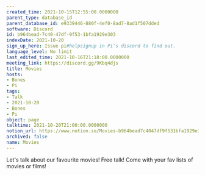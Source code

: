 ```yaml
---
created_time: 2021-10-15T12:55:00.0000000
parent_type: database_id
parent_database_id: e9339446-880f-4ef0-8ad7-8ad1f507dded
software: Discord
id: b964bead-7c40-47df-9f53-1bfa1929e303
indexDate: 2021-10-20
sign_up_here: Issue pi#helpsignup in Pi's discord to find out.
language_level: No limit
last_edited_time: 2021-10-16T21:18:00.0000000
meeting_link: https://discord.gg/9Kbq4djs
title: Movies
hosts:
- Bones
- Pi
tags:
- Talk
- 2021-10-20
- Bones
- Pi
object: page
talktime: 2021-10-20T21:00:00.0000000
notion_url: https://www.notion.so/Movies-b964bead7c4047df9f531bfa1929e303
archived: false
name: Movies
---
```


Let's talk about our favourite movies!
Free talk! Come with your fav lists of movies or films!


